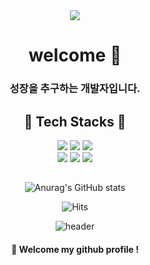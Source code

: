 <div align="center"> 

<img src="https://github.com/anwls6650/anwls6650/assets/139212680/8b932cd4-130a-4fab-a4a3-8083dc03f05e" >

# welcome 🌱
### 성장을 추구하는 개발자입니다.

## 🚀 Tech Stacks 🚀

<div align="center">
	<img src="https://img.shields.io/badge/Java-007396?style=flat&logo=Java&logoColor=white" />
	<img src="https://img.shields.io/badge/HTML5-E34F26?style=flat&logo=HTML5&logoColor=white" />
	<img src="https://img.shields.io/badge/CSS3-1572B6?style=flat&logo=CSS3&logoColor=white" />
</div>
<div align="center">
  <img src="https://img.shields.io/badge/Spring-6DB33F?style=flat&logo=Spring&logoColor=white" />
	<img src="https://img.shields.io/badge/Mysql-4479A1?style=flat&logo=Mysql&logoColor=white" />
	<img src="https://img.shields.io/badge/Oracle-F80000?style=flat&logo=Oracle&logoColor=white" />

  
</div>

##



![Anurag's GitHub stats](https://github-readme-stats.vercel.app/api?username=anwls6650&show_icons=true&theme=radical)

![Hits](https://hits.seeyoufarm.com/api/count/incr/badge.svg?url=https%3A%2F%2Fgithub.com%2Fanwls6650&count_bg=%23000000&title_bg=%23555555&icon=&icon_color=%23E7E7E7&title=hits&edge_flat=false)

![header](https://capsule-render.vercel.app/api?type=cylinder&color=000000&height=150&section=header&text=940605&fontColor=ffffff&fontSize=70&animation=fadeIn&fontAlignY=55&desc=%20&descAlignY=62&descAlign=62)

####  :wave: Welcome my github profile !
